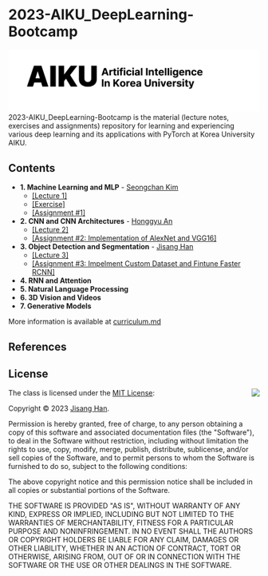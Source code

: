 # 2023-AIKU_DeepLearning-Bootcamp
![](logo.png)
2023-AIKU_DeepLearning-Bootcamp is the material (lecture notes, exercises and assignments) repository for learning and experiencing various deep learning and its applications with PyTorch at Korea University AIKU.

## Contents
- **1. Machine Learning and MLP** - [Seongchan Kim](https://github.com/deep-overflow)
  - [[Lecture 1]](https://github.com/ONground-Korea/2023-AIKU_DeepLearning-Bootcamp/blob/main/Lectures/1.%20Machine%20Learning%20and%20MLP.pdf)
  - [[Exercise]](https://github.com/ONground-Korea/2023-AIKU_DeepLearning-Bootcamp/blob/main/Exercises/1.%20Machine%20Learning%20and%20MLP.ipynb)
  - [[Assignment #1]](https://github.com/ONground-Korea/2023-AIKU_DeepLearning-Bootcamp/blob/main/Assignments/1.%20Machine%20Learning%20and%20MLP.ipynb)
- **2. CNN and CNN Architectures** - [Honggyu An]()
  - [[Lecture 2]](https://github.com/ONground-Korea/2023-AIKU_DeepLearning-Bootcamp/blob/main/Lectures/2.%20CNN%20and%20CNN%20Architecture.pdf)
  - [[Assignment #2: Implementation of AlexNet and VGG16]](https://github.com/ONground-Korea/2023-AIKU_DeepLearning-Bootcamp/blob/main/Assignments/2.%20CNN%20and%20CNN%20Architectures.ipynb)
- **3. Object Detection and Segmentation** - [Jisang Han](https://github.com/ONground-Korea/2023-AIKU_DeepLearning-Bootcamp)
  - [[Lecture 3]](https://github.com/ONground-Korea/2023-AIKU_DeepLearning-Bootcamp/blob/main/Lectures/3.%20Object%20Detection%20and%20Segmentation.pdf)
  - [[Assignment #3: Impelment Custom Dataset and Fintune Faster RCNN]](https://github.com/ONground-Korea/2023-AIKU_DeepLearning-Bootcamp/tree/main/Assignments/3.%20Object%20Detection%20and%20Segmentation)
- **4. RNN and Attention**
- **5. Natural Language Processing**
- **6. 3D Vision and Videos**
- **7. Generative Models**  

More information is available at [curriculum.md](https://github.com/ONground-Korea/2023-AIKU_DeepLearning-Bootcamp/blob/main/curriculum.md)
## References

## License

<img align="right" src="http://opensource.org/trademarks/opensource/OSI-Approved-License-100x137.png">

The class is licensed under the [MIT License](http://opensource.org/licenses/MIT):

Copyright &copy; 2023 [Jisang Han](https://github.com/ONground-Korea).

Permission is hereby granted, free of charge, to any person obtaining a copy of this software and associated documentation files (the "Software"), to deal in the Software without restriction, including without limitation the rights to use, copy, modify, merge, publish, distribute, sublicense, and/or sell copies of the Software, and to permit persons to whom the Software is furnished to do so, subject to the following conditions:

The above copyright notice and this permission notice shall be included in all copies or substantial portions of the Software.

THE SOFTWARE IS PROVIDED "AS IS", WITHOUT WARRANTY OF ANY KIND, EXPRESS OR IMPLIED, INCLUDING BUT NOT LIMITED TO THE WARRANTIES OF MERCHANTABILITY, FITNESS FOR A PARTICULAR PURPOSE AND NONINFRINGEMENT. IN NO EVENT SHALL THE AUTHORS OR COPYRIGHT HOLDERS BE LIABLE FOR ANY CLAIM, DAMAGES OR OTHER LIABILITY, WHETHER IN AN ACTION OF CONTRACT, TORT OR OTHERWISE, ARISING FROM, OUT OF OR IN CONNECTION WITH THE SOFTWARE OR THE USE OR OTHER DEALINGS IN THE SOFTWARE.
